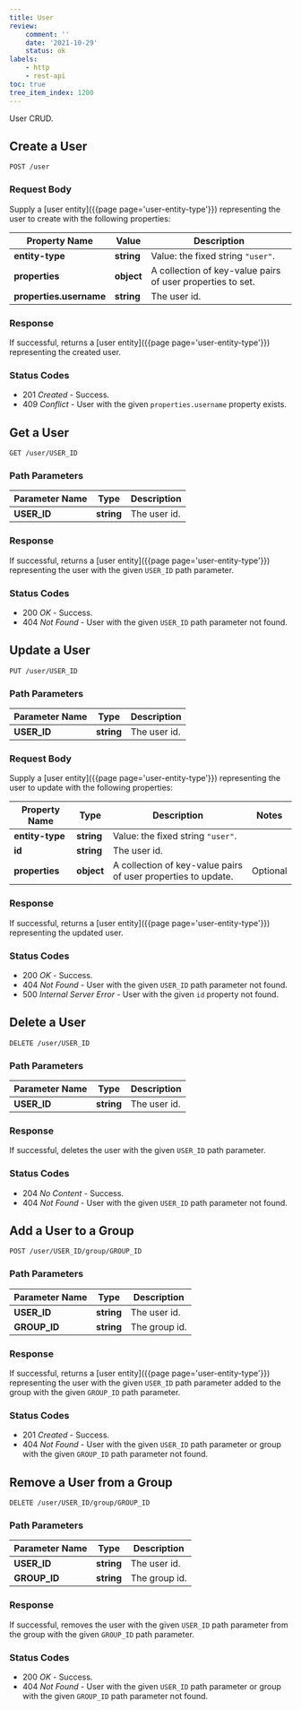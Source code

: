 ```yaml
---
title: User
review:
    comment: ''
    date: '2021-10-29'
    status: ok
labels:
    - http
    - rest-api
toc: true
tree_item_index: 1200
---
```


User CRUD.

## Create a User

```
POST /user
```

### Request Body

Supply a [user entity]({{page page='user-entity-type'}}) representing the user to create with the following properties:

| Property Name           | Value      | Description                                                |
| ----------------------- | ---------- | ---------------------------------------------------------- |
| **entity-type**         | **string** | Value: the fixed string `"user"`.                          |
| **properties**          | **object** | A collection of key-value pairs of user properties to set. |
| **properties.username** | **string** | The user id.                                               |

<!--
TODO: replace **properties.username** by id when fixed on master, see https://jira.nuxeo.com/browse/NXP-27105
-->

### Response

If successful, returns a [user entity]({{page page='user-entity-type'}}) representing the created user.

### Status Codes

- 201 *Created* - Success.
- 409 *Conflict* - User with the given `properties.username` property exists.

## Get a User

```
GET /user/USER_ID
```

### Path Parameters

| Parameter Name | Type       | Description  |
| -------------- | ---------- | ------------ |
| **USER_ID**    | **string** | The user id. |

### Response

If successful, returns a [user entity]({{page page='user-entity-type'}}) representing the user with the given `USER_ID` path parameter.

### Status Codes

- 200 *OK* - Success.
- 404 *Not Found* - User with the given `USER_ID` path parameter not found.

## Update a User

```
PUT /user/USER_ID
```

### Path Parameters

| Parameter Name | Type       | Description  |
| -------------- | ---------- | ------------ |
| **USER_ID**    | **string** | The user id. |

### Request Body

Supply a [user entity]({{page page='user-entity-type'}}) representing the user to update with the following properties:

| Property Name   | Type       | Description                                                   | Notes    |
| --------------- | ---------- | ------------------------------------------------------------- | -------- |
| **entity-type** | **string** | Value: the fixed string `"user"`.                             |          |
| **id**          | **string** | The user id.                                                  |          |
| **properties**  | **object** | A collection of key-value pairs of user properties to update. | Optional |

### Response

If successful, returns a [user entity]({{page page='user-entity-type'}}) representing the updated user.

### Status Codes

- 200 *OK* - Success.
- 404 *Not Found* - User with the given `USER_ID` path parameter not found.
- 500 *Internal Server Error* - User with the given `id` property not found.

## Delete a User

```
DELETE /user/USER_ID
```

### Path Parameters

| Parameter Name | Type       | Description  |
| -------------- | ---------- | ------------ |
| **USER_ID**    | **string** | The user id. |

### Response

If successful, deletes the user with the given `USER_ID` path parameter.

### Status Codes

- 204 *No Content* - Success.
- 404 *Not Found* - User with the given `USER_ID` path parameter not found.

## Add a User to a Group

```
POST /user/USER_ID/group/GROUP_ID
```

### Path Parameters

| Parameter Name | Type       | Description   |
| -------------- | ---------- | ------------- |
| **USER_ID**    | **string** | The user id.  |
| **GROUP_ID**   | **string** | The group id. |

### Response

If successful, returns a [user entity]({{page page='user-entity-type'}}) representing the user with the given `USER_ID` path parameter added to the group with the given `GROUP_ID` path parameter.

### Status Codes

- 201 *Created* - Success.
- 404 *Not Found* - User with the given `USER_ID` path parameter or group with the given `GROUP_ID` path parameter not found.

## Remove a User from a Group

```
DELETE /user/USER_ID/group/GROUP_ID
```

### Path Parameters

| Parameter Name | Type       | Description   |
| -------------- | ---------- | ------------- |
| **USER_ID**    | **string** | The user id.  |
| **GROUP_ID**   | **string** | The group id. |

### Response

If successful, removes the user with the given `USER_ID` path parameter from the group with the given `GROUP_ID` path parameter.

### Status Codes

- 200 *OK* - Success.
- 404 *Not Found* - User with the given `USER_ID` path parameter or group with the given `GROUP_ID` path parameter not found.
